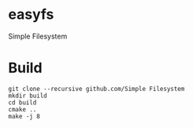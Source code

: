 easyfs
================

Simple Filesystem


# Build

    
    git clone --recursive github.com/Simple Filesystem
    mkdir build
    cd build
    cmake ..
    make -j 8


    

